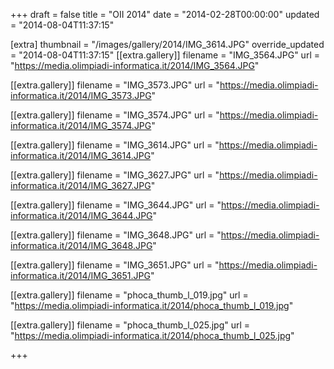 +++
draft = false
title = "OII 2014"
date = "2014-02-28T00:00:00"
updated = "2014-08-04T11:37:15"

[extra]
thumbnail = "/images/gallery/2014/IMG_3614.JPG"
override_updated = "2014-08-04T11:37:15"
[[extra.gallery]]
filename = "IMG_3564.JPG"
url = "https://media.olimpiadi-informatica.it/2014/IMG_3564.JPG"

[[extra.gallery]]
filename = "IMG_3573.JPG"
url = "https://media.olimpiadi-informatica.it/2014/IMG_3573.JPG"

[[extra.gallery]]
filename = "IMG_3574.JPG"
url = "https://media.olimpiadi-informatica.it/2014/IMG_3574.JPG"

[[extra.gallery]]
filename = "IMG_3614.JPG"
url = "https://media.olimpiadi-informatica.it/2014/IMG_3614.JPG"

[[extra.gallery]]
filename = "IMG_3627.JPG"
url = "https://media.olimpiadi-informatica.it/2014/IMG_3627.JPG"

[[extra.gallery]]
filename = "IMG_3644.JPG"
url = "https://media.olimpiadi-informatica.it/2014/IMG_3644.JPG"

[[extra.gallery]]
filename = "IMG_3648.JPG"
url = "https://media.olimpiadi-informatica.it/2014/IMG_3648.JPG"

[[extra.gallery]]
filename = "IMG_3651.JPG"
url = "https://media.olimpiadi-informatica.it/2014/IMG_3651.JPG"

[[extra.gallery]]
filename = "phoca_thumb_l_019.jpg"
url = "https://media.olimpiadi-informatica.it/2014/phoca_thumb_l_019.jpg"

[[extra.gallery]]
filename = "phoca_thumb_l_025.jpg"
url = "https://media.olimpiadi-informatica.it/2014/phoca_thumb_l_025.jpg"

+++
